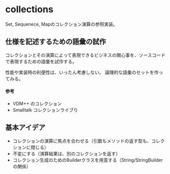 # collections

Set, Sequenece, Mapのコレクション演算の参照実装。

## 仕様を記述するための語彙の試作

コレクションとその演算によって表現できるビジネスの関心事を、ソースコードで表現するための語彙を試作する。

性能や実装時の利便性は、いったん考慮しない。
論理的な語彙のセットを作ってみる。

#### 参考

* VDM++ のコレクション
* Smalltalk コレクションライブり

## 基本アイデア

* コレクションの演算に焦点を合わせる（引数もメソッドの返す型も、コレクションに閉じる）
* 不変にする（演算結果は、別のコレクションを返す）
* コレクション生成のためのBuilderクラスを用意する（String/StringBuilderの関係）



